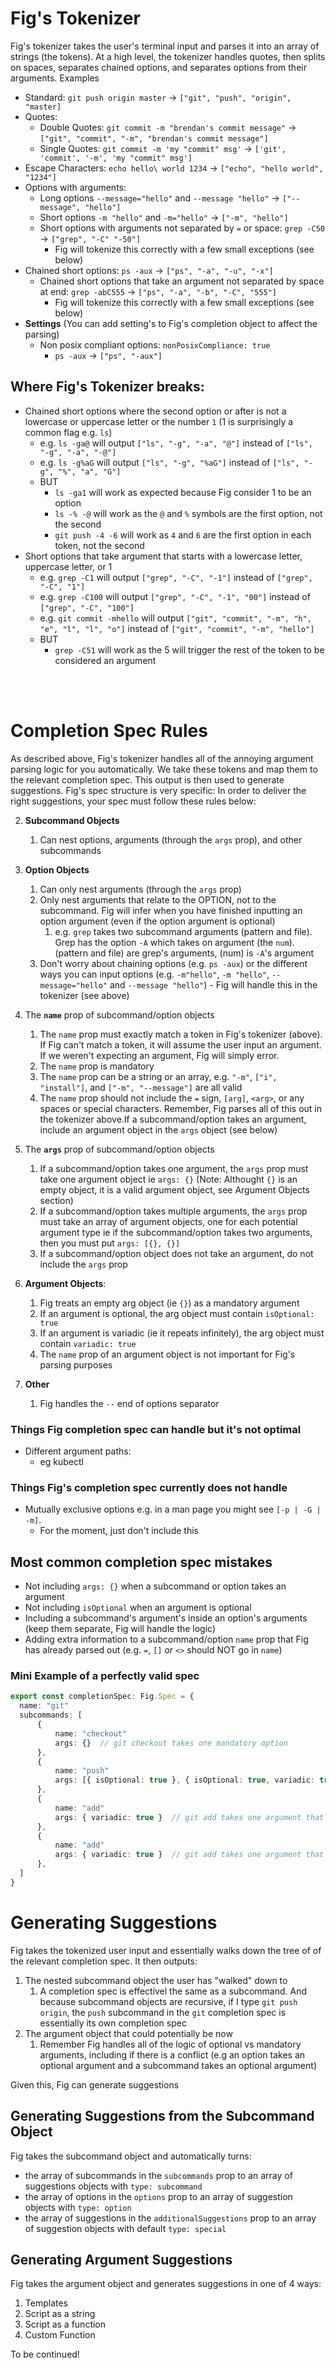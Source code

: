 # Fig's Tokenizer
Fig's tokenizer takes the user's terminal input and parses it into an array of strings (the tokens). At a high level, the tokenizer handles quotes, then splits on spaces, separates chained options, and separates options from their arguments. Examples

* Standard: `git push origin master` → `["git", "push", "origin", "master]`
* Quotes: 
    * Double Quotes: `git commit -m "brendan's commit message"` → `["git", "commit", "-m", "brendan's commit message"]`
    * Single Quotes: `git commit -m 'my "commit" msg'` → `['git', 'commit', '-m', 'my "commit" msg']`
* Escape Characters: `echo hello\ world 1234` → `["echo", "hello world", "1234"]`
* Options with arguments: 
    * Long options `--message="hello"` and `--message "hello"` → `["--message", "hello"]`
    * Short options `-m "hello"` and `-m="hello"` → `["-m", "hello"]`
    * Short options with arguments not separated by `=` or space: `grep -C50` → `["grep", "-C" "-50"]`
      * Fig will tokenize this correctly with a few small exceptions (see below)
* Chained short options: `ps -aux` → `["ps", "-a", "-u", "-x"]`
  * Chained short options that take an argument not separated by space at end: `grep -abC555` → `["ps", "-a", "-b", "-C", "555"]`
    * Fig will tokenize this correctly with a few small exceptions (see below)
* **Settings** (You can add setting's to Fig's completion object to affect the parsing)
  * Non posix compliant options: `nonPosixCompliance: true`
    * `ps -aux` → `["ps", "-aux"]`
  


## Where Fig's Tokenizer breaks:
* Chained short options where the second option or after is not a lowercase or uppercase letter or the number `1` (1 is surprisingly a common flag e.g. `ls`)
  * e.g. `ls -ga@` will output `["ls", "-g", "-a", "@"]` instead of `["ls", "-g", "-a", "-@"]`
  * e.g. `ls -g%aG` will output `["ls", "-g", "%aG"]` instead of `["ls", "-g", "%", "a", "G"]`
  * BUT 
    * `ls -ga1` will work as expected because Fig consider 1 to be an option
    * `ls -% -@` will work as the `@` and `%` symbols are the first option, not the second
    * `git push -4 -6` will work as `4` and `6` are the first option in each token, not the second
* Short options that take argument that starts with a lowercase letter, uppercase letter, or 1
  * e.g. `grep -C1` will output `["grep", "-C", "-1"]` instead of `["grep", "-C", "1"]`
  * e.g. `grep -C100` will output `["grep", "-C", "-1", "00"]` instead of `["grep", "-C", "100"]`
  * e.g. `git commit -mhello` will output `["git", "commit", "-m", "h", "e", "l", "l", "o"]` instead of `["git", "commit", "-m", "hello"]`
  * BUT 
    * `grep -C51` will work as the 5 will trigger the rest of the token to be considered an argument


<br>
<br>

# Completion Spec Rules
As described above, Fig's tokenizer handles all of the annoying argument parsing logic for you automatically. We take these tokens and map them to the relevant completion spec. This output is then used to generate suggestions. Fig's spec structure is very specific: In order to deliver the right suggestions, your spec must follow these rules below:


2. **Subcommand Objects**
    1. Can nest options, arguments (through the `args` prop), and other subcommands

3. **Option Objects**
    1. Can only nest arguments (through the `args` prop)
    2. Only nest arguments that relate to the OPTION, not to the subcommand. Fig will infer when you have finished inputting an option argument (even if the option argument is optional)
       1. e.g. `grep` takes two subcommand arguments (pattern and file). Grep has the option `-A` which takes on argument (the `num`). (pattern and file) are grep's arguments, (num) is `-A`'s argument
    3. Don't worry about chaining options (e.g. `ps -aux`) or the different ways you can input options (e.g. `-m"hello"`, `-m "hello"`, `--message="hello"` and `--message "hello"`) - Fig will handle this in the tokenizer (see above) 
    

4. The **`name`** prop of subcommand/option objects
    1. The `name` prop must exactly match a token in Fig's tokenizer (above). If Fig can't match a token, it will assume the user input an argument. If we weren't expecting an argument, Fig will simply error.
    2. The `name` prop is mandatory
    3. The `name` prop can be a string or an array, e.g. `"-m"`, `["i", "install"]`, and `["-m", "--message"]` are all valid
    4. The `name` prop should not include the `=` sign, `[arg]`, `<arg>`, or any spaces or special characters. Remember, Fig parses all of this out in the tokenizer above.If a subcommand/option takes an argument, include an argument object in the `args` object (see below)
        
5. The **`args`** prop of subcommand/option objects 
    1. If a subcommand/option takes one argument, the `args` prop must take one argument object ie `args: {}` (Note: Althought `{}` is an empty object, it is a valid argument object, see Argument Objects section)
    2. If a subcommand/option takes multiple arguments, the `args` prop must take an array of argument objects, one for each potential argument type ie if the subcommand/option takes two arguments, then you must put `args: [{}, {}]`
    3. If a subcommand/option object does not take an argument, do not include the `args` prop
6. **Argument Objects**:
    1. Fig treats an empty arg object (ie `{}`) as a mandatory argument
    2. If an argument is optional, the arg object must contain `isOptional: true`
    3. If an argument is variadic (ie it repeats infinitely), the arg object must contain `variadic: true`
    4. The `name` prop of an argument object is not important for Fig's parsing purposes

7. **Other**
    1. Fig handles the `--` end of options separator 
   
 
 ### Things Fig completion spec can handle but it's not optimal
 * Different argument paths:
    * eg kubectl
 
 ### Things Fig's completion spec currently does not handle
 * Mutually exclusive options e.g. in a man page you might see `[-p | -G | -m]`. 
   * For the moment, just don't include this



## Most common completion spec mistakes
* Not including `args: {}` when a subcommand or option takes an argument
* Not including `isOptional` when an argument is optional
* Including a subcommand's argument's inside an option's arguments (keep them separate, Fig will handle the logic)
* Adding extra information to a subcommand/option `name` prop that Fig has already parsed out (e.g. `=`, `[]` or `<>` should NOT go in `name`)
 




### Mini Example of a perfectly valid spec


```typescript
export const completionSpec: Fig.Spec = {
  name: "git"
  subcommands: [
      {
          name: "checkout"
          args: {}  // git checkout takes one mandatory option
      },
      {
          name: "push"
          args: [{ isOptional: true }, { isOptional: true, variadic: true }]  // git push takes two optional arguments. The second repeats infinitely
      },
      {
          name: "add"
          args: { variadic: true }  // git add takes one argument that repeats infinitely
      },
      {
          name: "add"
          args: { variadic: true }  // git add takes one argument that repeats infinitely
      },
  ]
}

```




# Generating Suggestions

Fig takes the tokenized user input and essentially walks down the tree of of the relevant completion spec. It then outputs:
1. The nested subcommand object the user has "walked" down to
   1. A completion spec is effectivel the same as a subcommand. And because subcommand objects are recursive, if I type `git push origin`, the `push` subcommand in the `git` completion spec is essentially its own completion spec
2. The argument object that could potentially be now
   1. Remember Fig handles all of the logic of optional vs mandatory arguments, including if there is a conflict (e.g an option takes an optional argument and a subcommand takes an optional argument)

Given this, Fig can generate suggestions

## Generating Suggestions from the Subcommand Object
Fig takes the subcommand object and automatically turns:
* the array of subcommands in the `subcommands` prop to an array of suggestions objects with `type: subcommand`
* the array of options in the `options` prop to an array of suggestion objects with `type: option`
* the array of suggestions in the `additionalSuggestions` prop to an array of suggestion objects with default `type: special`


## Generating Argument Suggestions

Fig takes the argument object and generates suggestions in one of 4 ways:
1. Templates
2. Script as a string
3. Script as a function
4. Custom Function


To be continued!